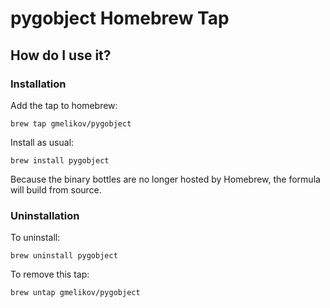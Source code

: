 # pygobject Homebrew Tap

## How do I use it?

### Installation

Add the tap to homebrew:

`brew tap gmelikov/pygobject`

Install as usual:

`brew install pygobject`

Because the binary bottles are no longer hosted by Homebrew, the formula will build from source.

### Uninstallation

To uninstall:

`brew uninstall pygobject`

To remove this tap:

`brew untap gmelikov/pygobject`
